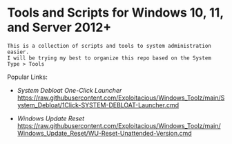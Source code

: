 # Tools and Scripts for Windows 10, 11, and Server 2012+

    This is a collection of scripts and tools to system administration easier.
    I will be trying my best to organize this repo based on the System Type > Tools


Popular Links:

-   *System Debloat One-Click Launcher* https://raw.githubusercontent.com/Exploitacious/Windows_Toolz/main/System_Debloat/1Click-SYSTEM-DEBLOAT-Launcher.cmd

-   *Windows Update Reset* https://raw.githubusercontent.com/Exploitacious/Windows_Toolz/main/Windows_Update_Reset/WU-Reset-Unattended-Version.cmd